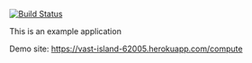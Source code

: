 [![Build Status](https://travis-ci.com/berkayert7/hw1p2.svg?branch=main)](https://travis-ci.com/berkayert7/hw1p2)

This is an example application

Demo site: https://vast-island-62005.herokuapp.com/compute